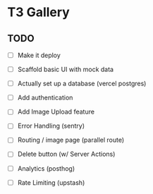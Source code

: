 # T3 Gallery

## TODO

- [ ] Make it deploy
- [ ] Scaffold basic UI with mock data
- [ ] Actually set up a database (vercel postgres)
- [ ] Add authentication
- [ ] Add Image Upload feature
- [ ] Error Handling (sentry)
- [ ] Routing / image page (parallel route)
- [ ] Delete button (w/ Server Actions)
- [ ] Analytics (posthog)
- [ ] Rate Limiting (upstash)

